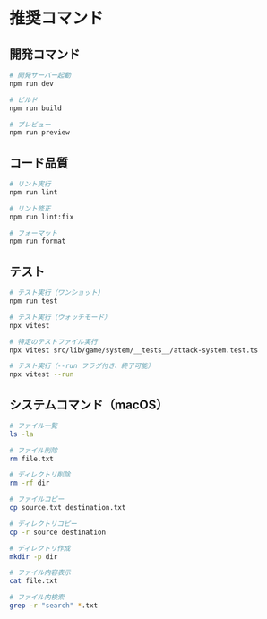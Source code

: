 # 推奨コマンド

## 開発コマンド
```bash
# 開発サーバー起動
npm run dev

# ビルド
npm run build

# プレビュー
npm run preview
```

## コード品質
```bash
# リント実行
npm run lint

# リント修正
npm run lint:fix

# フォーマット
npm run format
```

## テスト
```bash
# テスト実行（ワンショット）
npm run test

# テスト実行（ウォッチモード）
npx vitest

# 特定のテストファイル実行
npx vitest src/lib/game/system/__tests__/attack-system.test.ts

# テスト実行（--run フラグ付き、終了可能）
npx vitest --run
```

## システムコマンド（macOS）
```bash
# ファイル一覧
ls -la

# ファイル削除
rm file.txt

# ディレクトリ削除
rm -rf dir

# ファイルコピー
cp source.txt destination.txt

# ディレクトリコピー
cp -r source destination

# ディレクトリ作成
mkdir -p dir

# ファイル内容表示
cat file.txt

# ファイル内検索
grep -r "search" *.txt
```
